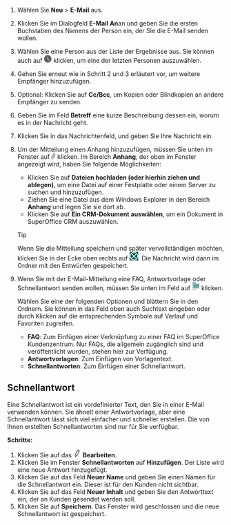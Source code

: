 <!-- markdownlint-disable-file MD041 -->
1. Wählen Sie **Neu** > **E-Mail** aus.

2. Klicken Sie im Dialogfeld **E-Mail** **An**an und geben Sie die ersten Buchstaben des Namens der Person ein, der Sie die E-Mail senden wollen.

3. Wählen Sie eine Person aus der Liste der Ergebnisse aus. Sie können auch auf ![Symbol][img1] klicken, um eine der letzten Personen auszuwählen.

4. Gehen Sie erneut wie in Schritt 2 und 3 erläutert vor, um weitere Empfänger hinzuzufügen.

5. Optional: Klicken Sie auf **Cc/Bcc**, um Kopien oder Blindkopien an andere Empfänger zu senden.

6. Geben Sie im Feld **Betreff** eine kurze Beschreibung dessen ein, worum es in der Nachricht geht.

7. Klicken Sie in das Nachrichtenfeld, und geben Sie Ihre Nachricht ein.

8. Um der Mitteilung einen Anhang hinzuzufügen, müssen Sie unten im Fenster auf ![Symbol][img2] klicken. Im Bereich **Anhang**, der oben im Fenster angezeigt wird, haben Sie folgende Möglichkeiten:

    * Klicken Sie auf **Dateien hochladen (oder hierhin ziehen und ablegen)**, um eine Datei auf einer Festplatte oder einem Server zu suchen und hinzuzufügen.
    * Ziehen Sie eine Datei aus dem Windows Explorer in den Bereich **Anhang** und legen Sie sie dort ab.
    * Klicken Sie auf **Ein CRM-Dokument auswählen**, um ein Dokument in SuperOffice CRM auszuwählen.

    > [!TIP]
    > Wenn Sie die Mitteilung speichern und später vervollständigen möchten, klicken Sie in der Ecke oben rechts auf ![Symbol][img3]. Die Nachricht wird dann im Ordner mit den Entwürfen gespeichert.

9. Wenn Sie mit der E-Mail-Mitteilung eine FAQ, Antwortvorlage oder Schnellantwort senden wollen, müssen Sie unten im Feld auf ![Symbol][img4] klicken.

    Wählen Sie eine der folgenden Optionen und blättern Sie in den Ordnern. Sie können in das Feld oben auch Suchtext eingeben oder durch Klicken auf die entsprechenden Symbole auf Verlauf und Favoriten zugreifen.

    * **FAQ**: Zum Einfügen einer Verknüpfung zu einer FAQ im SuperOffice Kundenzentrum. Nur FAQs, die allgemein zugänglich sind und veröffentlicht wurden, stehen hier zur Verfügung.
    * **Antwortvorlagen**: Zum Einfügen von Vorlagentext.
    * **Schnellantworten**: Zum Einfügen einer Schnellantwort.

## Schnellantwort

Eine Schnellantwort ist ein vordefinierter Text, den Sie in einer E-Mail verwenden können. Sie ähnelt einer Antwortvorlage, aber eine Schnellantwort lässt sich viel einfacher und schneller erstellen. Die von Ihnen erstellten Schnellantworten sind nur für Sie verfügbar.

**Schritte:**

1. Klicken Sie auf das ![Symbol][img5] **Bearbeiten**.
2. Klicken Sie im Fenster **Schnellantworten** auf **Hinzufügen**. Der Liste wird eine neue Antwort hinzugefügt.
3. Klicken Sie auf das Feld **Neuer Name** und geben Sie einen Namen für die Schnellantwort ein. Dieser ist für den Kunden nicht sichtbar.
4. Klicken Sie auf das Feld **Neuer Inhalt** und geben Sie den Antworttext ein, der an Kunden gesendet werden soll.
5. Klicken Sie auf **Speichern**. Das Fenster wird geschlossen und die neue Schnellantwort ist gespeichert.

<!-- Referenced images -->
[img1]: ../../../../../common/icons/nav-history.png
[img2]: ../../../../media/icons/binders.png
[img3]: ../../../../media/icons/window-close.png
[img4]: ../../../../../common/icons/copy-paste-icon.png
[img5]: ../../../../../common/icons/edit-black.png
